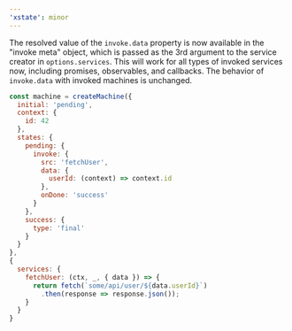 ```yaml
---
'xstate': minor
---
```


The resolved value of the `invoke.data` property is now available in the "invoke meta" object, which is passed as the 3rd argument to the service creator in `options.services`. This will work for all types of invoked services now, including promises, observables, and callbacks. The behavior of `invoke.data` with invoked machines is unchanged.

```js
const machine = createMachine({
  initial: 'pending',
  context: {
    id: 42
  },
  states: {
    pending: {
      invoke: {
        src: 'fetchUser',
        data: {
          userId: (context) => context.id
        },
        onDone: 'success'
      }
    },
    success: {
      type: 'final'
    }
  }
},
{
  services: {
    fetchUser: (ctx, _, { data }) => {
      return fetch(`some/api/user/${data.userId}`)
        .then(response => response.json());
    }
  }
}
```

